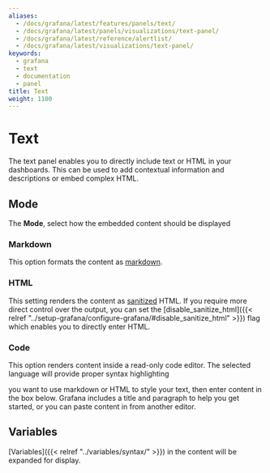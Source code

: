 ```yaml
---
aliases:
  - /docs/grafana/latest/features/panels/text/
  - /docs/grafana/latest/panels/visualizations/text-panel/
  - /docs/grafana/latest/reference/alertlist/
  - /docs/grafana/latest/visualizations/text-panel/
keywords:
  - grafana
  - text
  - documentation
  - panel
title: Text
weight: 1100
---
```


# Text

The text panel enables you to directly include text or HTML in your dashboards. This can be used to add contextual information and descriptions or embed complex HTML.

## Mode

The **Mode**, select how the embedded content should be displayed

### Markdown

This option formats the content as [markdown](https://en.wikipedia.org/wiki/Markdown).

### HTML

This setting renders the content as [sanitized](https://github.com/grafana/grafana/blob/code-in-text-panel/packages/grafana-data/src/text/sanitize.ts) HTML. If you require more direct control over the output, you can set the 
[disable_sanitize_html]({{< relref "../setup-grafana/configure-grafana/#disable_sanitize_html" >}}) flag which enables you to directly enter HTML.

### Code

This option renders content inside a read-only code editor. The selected language will provide proper syntax highlighting

you want to use markdown or HTML to style your text, then enter content in the box below. Grafana includes a title and paragraph to help you get started, or you can paste content in from another editor.

## Variables

[Variables]({{< relref "../variables/syntax/" >}}) in the content will be expanded for display.
